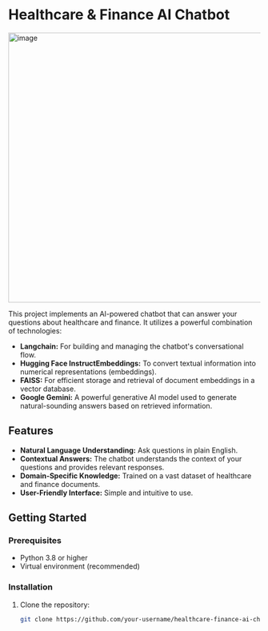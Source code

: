 # Healthcare & Finance AI Chatbot

<img width="540" alt="image" src="https://github.com/user-attachments/assets/c8f34e0e-1899-453e-958d-125d2e1d88c2">


This project implements an AI-powered chatbot that can answer your questions about healthcare and finance. It utilizes a powerful combination of technologies:

* **Langchain:** For building and managing the chatbot's conversational flow.
* **Hugging Face InstructEmbeddings:** To convert textual information into numerical representations (embeddings).
* **FAISS:**  For efficient storage and retrieval of document embeddings in a vector database.
* **Google Gemini:** A powerful generative AI model used to generate natural-sounding answers based on retrieved information. 

## Features

* **Natural Language Understanding:**  Ask questions in plain English.
* **Contextual Answers:** The chatbot understands the context of your questions and provides relevant responses.
* **Domain-Specific Knowledge:** Trained on a vast dataset of healthcare and finance documents.
* **User-Friendly Interface:** Simple and intuitive to use.

## Getting Started

### Prerequisites

* Python 3.8 or higher
* Virtual environment (recommended)

### Installation

1. Clone the repository: 
   ```bash
   git clone https://github.com/your-username/healthcare-finance-ai-chatbot.git
